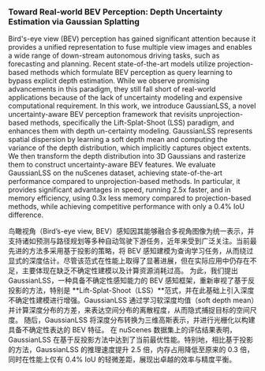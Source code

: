 ### Toward Real-world BEV Perception: Depth Uncertainty Estimation via Gaussian Splatting

Bird's-eye view (BEV) perception has gained significant attention because it provides a unified representation to fuse multiple view images and enables a wide range of down-stream autonomous driving tasks, such as forecasting and planning. Recent state-of-the-art models utilize projection-based methods which formulate BEV perception as query learning to bypass explicit depth estimation. While we observe promising advancements in this paradigm, they still fall short of real-world applications because of the lack of uncertainty modeling and expensive computational requirement. In this work, we introduce GaussianLSS, a novel uncertainty-aware BEV perception framework that revisits unprojection-based methods, specifically the Lift-Splat-Shoot (LSS) paradigm, and enhances them with depth un-certainty modeling. GaussianLSS represents spatial dispersion by learning a soft depth mean and computing the variance of the depth distribution, which implicitly captures object extents. We then transform the depth distribution into 3D Gaussians and rasterize them to construct uncertainty-aware BEV features. We evaluate GaussianLSS on the nuScenes dataset, achieving state-of-the-art performance compared to unprojection-based methods. In particular, it provides significant advantages in speed, running 2.5x faster, and in memory efficiency, using 0.3x less memory compared to projection-based methods, while achieving competitive performance with only a 0.4% IoU difference.

鸟瞰视角（Bird’s-eye view, BEV）感知因其能够融合多视角图像为统一表示，并支持诸如预测与路径规划等多种自动驾驶下游任务，近年来受到广泛关注。当前最先进的方法多采用基于投影的策略，将 BEV 感知建模为查询学习任务，从而绕过显式的深度估计。尽管该范式在性能上取得了显著进展，但在实际应用中仍存在不足，主要体现在缺乏不确定性建模以及计算资源消耗过高。
为此，我们提出 GaussianLSS，一种具备不确定性感知能力的 BEV 感知框架，重新审视了基于反投影的方法，特别是 **Lift-Splat-Shoot（LSS）**范式，并在此基础上引入深度不确定性建模进行增强。GaussianLSS 通过学习软深度均值（soft depth mean）并计算深度分布的方差，来表达空间分布的离散程度，从而隐式捕捉目标的空间尺度。
随后，GaussianLSS 将深度分布转换为三维高斯表示，并进行光栅化以构建具备不确定性表达的 BEV 特征。
在 nuScenes 数据集上的评估结果表明，GaussianLSS 在基于反投影方法中达到了当前最优性能。特别地，相比基于投影的方法，GaussianLSS 的推理速度提升 2.5 倍，内存占用降低至原来的 0.3 倍，同时在性能上仅有 0.4% IoU 的轻微差距，展现出卓越的效率与精度平衡。
